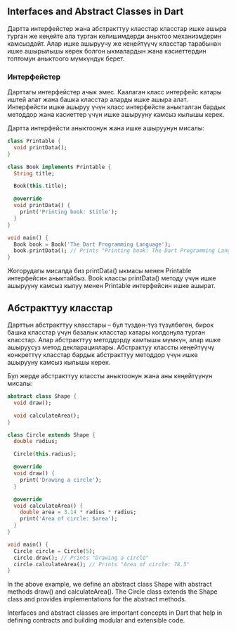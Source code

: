 ## Interfaces and Abstract Classes in Dart

Дартта интерфейстер жана абстракттуу класстар класстар ишке ашыра турган же кеңейте ала турган келишимдерди аныктоо механизмдерин камсыздайт. Алар ишке ашыруучу же кеңейтүүчү класстар тарабынан ишке ашырылышы керек болгон ыкмалардын жана касиеттердин топтомун аныктоого мүмкүндүк берет.

### Интерфейстер

Дарттагы интерфейстер ачык эмес. Каалаган класс интерфейс катары иштей алат жана башка класстар аларды ишке ашыра алат. Интерфейсти ишке ашыруу үчүн класс интерфейсте аныкталган бардык методдор жана касиеттер үчүн ишке ашырууну камсыз кылышы керек.

Дартта интерфейсти аныктоонун жана ишке ашыруунун мисалы:

```dart
class Printable {
  void printData();
}

class Book implements Printable {
  String title;

  Book(this.title);

  @override
  void printData() {
    print('Printing book: $title');
  }
}

void main() {
  Book book = Book('The Dart Programming Language');
  book.printData(); // Prints "Printing book: The Dart Programming Language"
}
```
Жогорудагы мисалда биз printData() ыкмасы менен Printable интерфейсин аныктайбыз. Book классы printData() методу үчүн ишке ашырууну камсыз кылуу менен Printable интерфейсин ишке ашырат.

## Абстракттуу класстар
Дарттын абстракттуу класстары – бул түздөн-түз түзүлбөгөн, бирок башка класстар үчүн базалык класстар катары колдонула турган класстар. Алар абстракттуу методдорду камтышы мүмкүн, алар ишке ашыруусуз метод декларациялары. Абстрактуу классты кеңейтүүчү конкреттүү класстар бардык абстракттуу методдор үчүн ишке ашырууну камсыз кылышы керек.

Бул жерде абстракттуу классты аныктоонун жана аны кеңейтүүнүн мисалы:
```dart
abstract class Shape {
  void draw();

  void calculateArea();
}

class Circle extends Shape {
  double radius;

  Circle(this.radius);

  @override
  void draw() {
    print('Drawing a circle');
  }

  @override
  void calculateArea() {
    double area = 3.14 * radius * radius;
    print('Area of circle: $area');
  }
}

void main() {
  Circle circle = Circle(5);
  circle.draw(); // Prints "Drawing a circle"
  circle.calculateArea(); // Prints "Area of circle: 78.5"
}

```
In the above example, we define an abstract class Shape with abstract methods draw() and calculateArea(). The Circle class extends the Shape class and provides implementations for the abstract methods.

Interfaces and abstract classes are important concepts in Dart that help in defining contracts and building modular and extensible code.